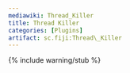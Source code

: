 ```yaml
---
mediawiki: Thread_Killer
title: Thread Killer
categories: [Plugins]
artifact: sc.fiji:Thread\_Killer
---
```


{% include warning/stub %}



